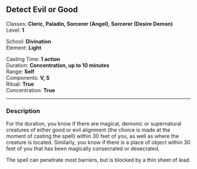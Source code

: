 ## Detect Evil or Good

Classes: **Cleric, Paladin, Sorcerer (Angel), Sorcerer (Desire Demon)**  
Level: **1**  

School: **Divination**  
Element: **Light**  

Casting Time: **1 action**  
Duration: **Concentration, up to 10 minutes**  
Range: **Self**  
Components: **V, S**  
Ritual: **True**  
Concentration: **True**  

------

### Description

For the duration, you know if there are magical, demonic or supernatural creatures of either good or evil alignment (the choice is made at the moment of casting the spell) within 30 feet of you, as well as where the creature is located. Similarly, you know if there is a place of object within 30 feet of you that has been magically consecrated or desecrated.

The spell can penetrate most barriers, but is blocked by a thin sheet of lead.